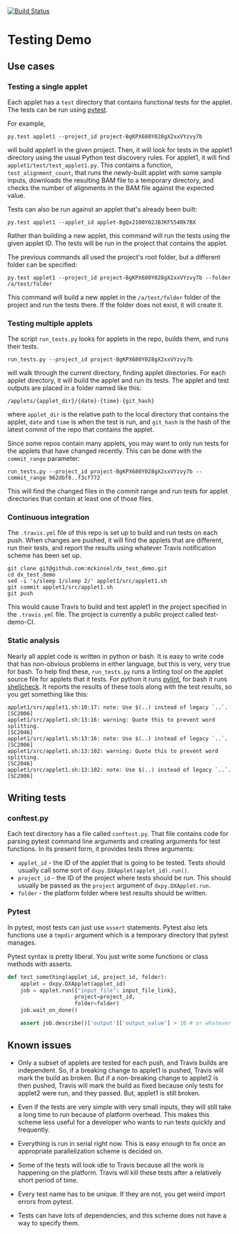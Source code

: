 [![Build
Status](https://travis-ci.org/mckinsel/dx_test_demo.svg?branch=master)](https://travis-ci.org/mckinsel/dx_test_demo)

# Testing Demo

## Use cases

### Testing a single applet

Each applet has a `test` directory that contains functional tests for the
applet. The tests can be run using [pytest](http://www.pytest.org).

For example,

    py.test applet1 --project_id project-BgKPX680Y028gX2xxVYzvy7b

will build applet1 in the given project. Then, it will look for tests in the
applet1 directory using the usual Python test discovery rules. For applet1, it
will find `applet1/test/test_applet1.py`. This contains a function,
`test_alignment_count`, that runs the newly-built applet with some sample
inputs, downloads the resulting BAM file to a temporary directory, and checks
the number of alignments in the BAM file against the expected value.

Tests can also be run against an applet that's already been built:

    py.test applet1 --applet_id applet-BgQx2100Y02JBJKF5540k7BX

Rather than building a new applet, this command will run the tests using the
given applet ID. The tests will be run in the project that contains the applet.

The previous commands all used the project's root folder, but a different
folder can be specified:


    py.test applet1 --project_id project-BgKPX680Y028gX2xxVYzvy7b --folder /a/test/folder

This command will build a new applet in the `/a/test/folder` folder of the
project and run the tests there. If the folder does not exist, it will create
it.

### Testing multiple applets

The script `run_tests.py` looks for applets in the repo, builds them, and runs
their tests.

    run_tests.py --project_id project-BgKPX680Y028gX2xxVYzvy7b

will walk through the current directory, finding applet directories. For each
applet directory, it will build the applet and run its tests. The applet and
test outputs are placed in a folder named like this:

    /applets/{applet_dir}/{date}-{time}-{git_hash}

where `applet_dir` is the relative path to the local directory that contains
the applet, `date` and `time` is when the test is run, and `git_hash` is the
hash of the latest commit of the repo that contains the applet.

Since some repos contain many applets, you may want to only run tests for the
applets that have changed recently. This can be done with the `commit_range`
parameter:

    run_tests.py --project_id project-BgKPX680Y028gX2xxVYzvy7b --commit_range 962dbf8..f3cf772

This will find the changed files in the commit range and run tests for applet
directories that contain at least one of those files.

### Continuous integration

The `.travis.yml` file of this repo is set up to build and run tests on each
push. When changes are pushed, it will find the applets that are different, run
their tests, and report the results using whatever Travis notification scheme
has been set up.

```
git clone git@github.com:mckinsel/dx_test_demo.git
cd dx_test_demo
sed -i 's/sleep 1/sleep 2/' applet1/src/applet1.sh
git commit applet1/src/applet1.sh
git push
```

This would cause Travis to build and test applet1 in the project specified in
the `.travis.yml` file. The project is currently a public project called
test-demo-CI.

### Static analysis

Nearly all applet code is written in python or bash. It is easy to write code
that has non-obvious problems in either language, but this is very, very true
for bash. To help find these, `run_tests.py` runs a linting tool on the applet
source file for applets that it tests. For python it runs
[pylint](http://www.pylint.org/), for bash it runs
[shellcheck](http://www.shellcheck.net/about.html). It reports the results of
these tools along with the test results, so you get something like this:

```
applet1/src/applet1.sh:10:17: note: Use $(..) instead of legacy `..`. [SC2006]
applet1/src/applet1.sh:13:16: warning: Quote this to prevent word splitting.
[SC2046]
applet1/src/applet1.sh:13:16: note: Use $(..) instead of legacy `..`. [SC2006]
applet1/src/applet1.sh:13:102: warning: Quote this to prevent word splitting.
[SC2046]
applet1/src/applet1.sh:13:102: note: Use $(..) instead of legacy `..`. [SC2006]
```

## Writing tests

### conftest<span></span>.py

Each test directory has a file called `conftest.py`. That file contains code
for parsing pytest command line arguments and creating arguments for test
functions. In its present form, it provides tests three arguments:

* `applet_id` - the ID of the applet that is going to be tested. Tests should
  usually call some sort of `dxpy.DXApplet(applet_id).run()`.
* `project_id` - the ID of the project where tests should be run. This should
  usually be passed as the `project` argument of `dxpy.DXApplet.run`.
* `folder` - the platform folder where test results should be written.

### Pytest

In pytest, most tests can just use `assert` statements. Pytest also lets
functions use a `tmpdir` argument which is a temporary directory that pytest
manages.

Pytest syntax is pretty liberal. You just write some functions or class methods
with asserts.

```python
def test_something(applet_id, project_id, folder):
    applet = dxpy.DXApplet(applet_id)
    job = applet.run({"input_file": input_file_link},
                     project=project_id,
                     folder=folder)
    job.wait_on_done()

    assert job.describe()['output']['output_value'] > 10 # or whatever
```

## Known issues

* Only a subset of applets are tested for each push, and Travis builds are
  independent. So, if a breaking change to applet1 is pushed, Travis will mark
  the build as broken. But if a non-breaking change to applet2 is then pushed,
  Travis will mark the build as fixed because only tests for applet2 were run,
  and they passed. But, applet1 is still broken.

* Even if the tests are very simple with very small inputs, they will still
  take a long time to run because of platform overhead. This makes this scheme
  less useful for a developer who wants to run tests quickly and frequently. 

* Everything is run in serial right now. This is easy enough to fix once an
  appropriate parallelization scheme is decided on.

* Some of the tests will look idle to Travis because all the work is happening
  on the platform. Travis will kill these tests after a relatively short period
  of time.

* Every test name has to be unique. If they are not, you get weird import
  errors from pytest.

* Tests can have lots of dependencies, and this scheme does not have a way to
  specify them.
